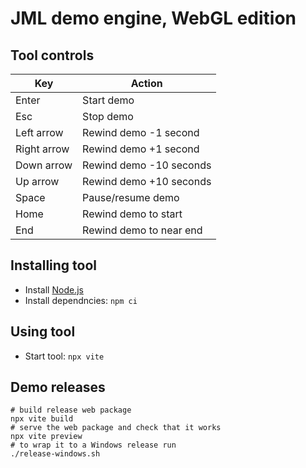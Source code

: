 # JML demo engine, WebGL edition

## Tool controls

| Key               | Action                    |
|-------------------|---------------------------|
| Enter             | Start demo                |
| Esc               | Stop demo                 |
| Left arrow        | Rewind demo -1 second     |
| Right arrow       | Rewind demo +1 second     |
| Down arrow        | Rewind demo -10 seconds   |
| Up arrow          | Rewind demo +10 seconds   |
| Space             | Pause/resume demo         |
| Home              | Rewind demo to start      |
| End               | Rewind demo to near end   |

## Installing tool

- Install [Node.js](https://nodejs.org/en)
- Install dependncies: `npm ci`

## Using tool

- Start tool: `npx vite`

## Demo releases

```
# build release web package
npx vite build
# serve the web package and check that it works
npx vite preview
# to wrap it to a Windows release run
./release-windows.sh
```
